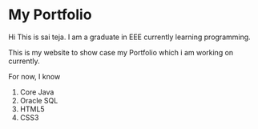 # My Portfolio

Hi This is sai teja. I am a graduate in EEE currently learning programming.

This is my website to show case my Portfolio which i am working on currently.

For now, I know
1. Core Java
1. Oracle SQL
1. HTML5
2. CSS3
